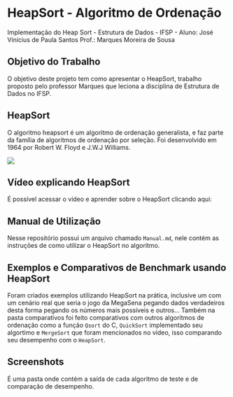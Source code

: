 # HeapSort - Algoritmo de Ordenação

Implementação do Heap Sort - Estrutura de Dados - IFSP - Aluno: José Vinícius de Paula Santos Prof.: Marques Moreira de Sousa

## Objetivo do Trabalho

O objetivo deste projeto tem como apresentar o HeapSort, trabalho proposto pelo professor Marques que leciona a disciplina de Estrutura de Dados no IFSP.

## HeapSort

O algoritmo heapsort é um algoritmo de ordenação generalista, e faz parte da família de algoritmos de ordenação por seleção. Foi desenvolvido em 1964 por Robert W. Floyd e J.W.J Williams.

![](heapsort-anim.gif)

## Vídeo explicando HeapSort

É possível acessar o vídeo e aprender sobre o HeapSort clicando aqui:

## Manual de Utilização

Nesse repositório possui um arquivo chamado `Manual.md`, nele contém as instruções de como utilizar o HeapSort no algoritmo.

## Exemplos e Comparativos de Benchmark usando HeapSort

Foram criados exemplos utilizando HeapSort na prática, inclusive um com um cenário real que seria o jogo da MegaSena pegando dados verdadeiros
desta forma pegando os números mais possíveis e outros... Também na pasta comparativos foi feito comparativos com outros algoritmos de ordenação
como a função `Qsort` do C, `QuickSort` implementado seu algortimo e `MergeSort` que foram mencionados no vídeo, isso comparando seu desempenho
com o `HeapSort`.

## Screenshots

É uma pasta onde contém a saída de cada algoritmo de teste e de comparação de desempenho.
